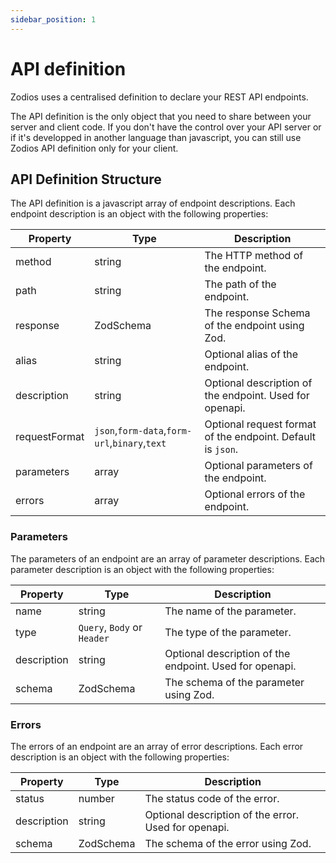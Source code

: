 ```yaml
---
sidebar_position: 1
---
```


# API definition

Zodios uses a centralised definition to declare your REST API endpoints.

The API definition is the only object that you need to share between your server and client code.
If you don't have the control over your API server or if it's developped in another language than javascript, you can still use Zodios API definition only for your client.

## API Definition Structure

The API definition is a javascript array of endpoint descriptions. Each endpoint description is an object with the following properties:

| Property      | Type                                          | Description                                                 |
| ------------- | --------------------------------------------- | ----------------------------------------------------------- |
| method        | string                                        | The HTTP method of the endpoint.                            |
| path          | string                                        | The path of the endpoint.                                   |
| response      | ZodSchema                                     | The response Schema of the endpoint using Zod.              |
| alias         | string                                        | Optional alias of the endpoint.                             |
| description   | string                                        | Optional description of the endpoint. Used for openapi.     |
| requestFormat | `json`,`form-data`,`form-url`,`binary`,`text` | Optional request format of the endpoint. Default is `json`. |
| parameters    | array                                         | Optional parameters of the endpoint.                        |
| errors        | array                                         | Optional errors of the endpoint.                            |

### Parameters

The parameters of an endpoint are an array of parameter descriptions. Each parameter description is an object with the following properties:

| Property    | Type                        | Description                                             |
| ----------- | --------------------------- | ------------------------------------------------------- |
| name        | string                      | The name of the parameter.                              |
| type        | `Query`, `Body` or `Header` | The type of the parameter.                              |
| description | string                      | Optional description of the endpoint. Used for openapi. |
| schema      | ZodSchema                   | The schema of the parameter using Zod.                  |

### Errors

The errors of an endpoint are an array of error descriptions. Each error description is an object with the following properties:

| Property    | Type      | Description                                          |
| ----------- | --------- | ---------------------------------------------------- |
| status      | number    | The status code of the error.                        |
| description | string    | Optional description of the error. Used for openapi. |
| schema      | ZodSchema | The schema of the error using Zod.                   |

